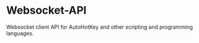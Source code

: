 Websocket-API
=============

Websocket client API for AutoHotKey and other scripting and programming languages.
